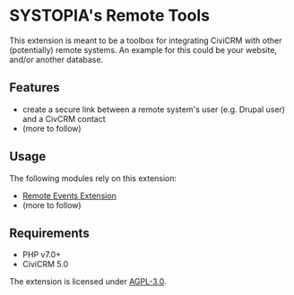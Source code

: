 # SYSTOPIA's Remote Tools

This extension is meant to be a toolbox for integrating CiviCRM
with other (potentially) remote systems. An example for this
could be your website, and/or another database.
  
## Features

* create a secure link between a remote system's user (e.g. Drupal user) and a CivCRM contact
* (more to follow)

## Usage

The following modules rely on this extension:

* [Remote Events Extension](https://github.com/systopia/de.systopia.remoteevent)
* (more to follow) 

## Requirements

* PHP v7.0+
* CiviCRM 5.0


The extension is licensed under [AGPL-3.0](LICENSE.txt).
